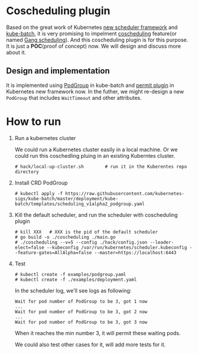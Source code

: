 # Coscheduling plugin

Based on the great work of Kubernetes [new scheduler framework](https://github.com/kubernetes/enhancements/blob/master/keps/sig-scheduling/20180409-scheduling-framework.md) and [kube-batch](https://github.com/kubernetes-sigs/kube-batch), it is very promising to impelment [coscheduling](https://github.com/kubernetes/enhancements/tree/master/keps/sig-scheduling) feature(or named [Gang scheduling](https://en.wikipedia.org/wiki/Gang_scheduling)). And this coscheduling plugin is for this purpose. It is just a **POC**(proof of concept) now. We will design and discuss more about it.

## Design and implementation

It is implemented using [PodGroup](https://github.com/kubernetes-sigs/kube-batch/blob/master/pkg/apis/scheduling/v1alpha2/types.go#L89) in kube-batch and [permit plugin](https://github.com/kubernetes/kubernetes/blob/master/pkg/scheduler/framework/v1alpha1/interface.go#L202) in Kubernetes new framework now.  In the futher, we might re-design a new `PodGroup` that includes `WaitTimeout` and other attributes.

# How to run

1. Run a kubernetes cluster
  
   We could run a Kubernetes cluster easily in a local machine. Or we could run this coschedling pluing in an existing Kuberntes cluster.
   
    ```
   # hack/local-up-cluster.sh        # run it in the Kuberentes repo directory
    ```

2. Install CRD PodGroup

    ```
    # kubectl apply -f https://raw.githubusercontent.com/kubernetes-sigs/kube-batch/master/deployment/kube-batch/templates/scheduling_v1alpha2_podgroup.yaml
    ```

3. Kill the default scheduler, and run the scheduler with coscheduling plugin

    ```
    # kill XXX   # XXX is the pid of the default scheduler
    # go build -o ./coscheduling ./main.go
    # ./coscheduling --v=5 --config ./hack/config.json --leader-elect=false --kubeconfig /var/run/kubernetes/scheduler.kubeconfig --feature-gates=AllAlpha=false --master=https://localhost:6443
    ```

4. Test

    ```
    # kubectl create -f examples/podgroup.yaml
    # kubectl create -f ./examples/deployment.yaml
    ```
    
    In the scheduler log, we'll see logs as following:
    
    ```
    Wait for pod number of PodGroup to be 3, got 1 now
    ...
    Wait for pod number of PodGroup to be 3, got 2 now
    ...
    Wait for pod number of PodGroup to be 3, got 3 now
    ```
    
    When it reaches the min number 3, it will permit these waiting pods.
    
    We could also test other cases for it, will add more tests for it.
    
    
